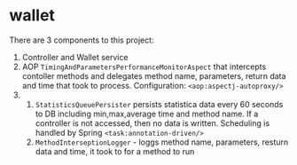 wallet
======

There are 3 components to this project:

1. Controller and Wallet service
2. AOP `TimingAndParametersPerformanceMonitorAspect` that intercepts contoller methods and delegates 
method name, parameters, return data and time that took to process. Configuration: `<aop:aspectj-autoproxy/>`
3. 
   1. `StatisticsQueuePersister` persists statistica data every 60 seconds to DB 
including min,max,average time and method name. If a controller is not accessed, then no data is written.
Scheduling is handled by Spring `<task:annotation-driven/>`
   2. `MethodInterseptionLogger` - loggs method name, parameters, resturn data and time, it took to for a method to run

